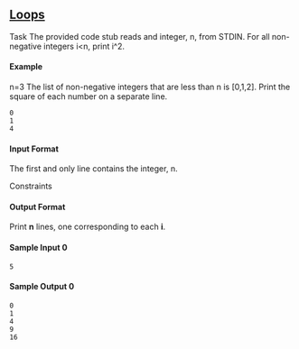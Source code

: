 ## **[Loops](https://www.hackerrank.com/challenges/python-loops)** 
Task
The provided code stub reads and integer, n, from STDIN. For all non-negative integers i<n, print i^2.

#### Example
n=3
The list of non-negative integers that are less than n is [0,1,2]. Print the square of each number on a separate line.
```
0
1
4
```

#### Input Format

The first and only line contains the integer, n.

Constraints

#### Output Format

Print **n** lines, one corresponding to each **i**.

#### Sample Input 0
```
5
```

#### Sample Output 0
```
0
1
4
9
16
```